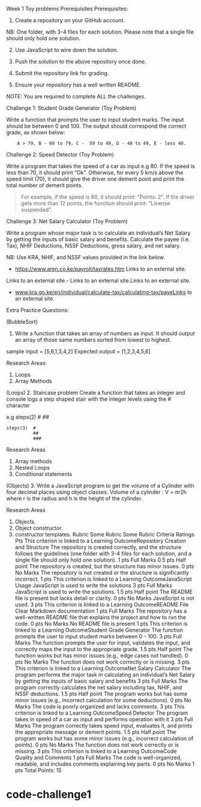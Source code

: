 Week 1 Toy problems Prerequisites
Prerequisites: 

1. Create a repository on your GitHub account. 

NB: One folder, with 3-4 files for each solution. Please note that a single file should only hold one solution.

2. Use JavaScript to wire down the solution.

3. Push the solution to the above repository once done.

4. Submit the repository link for grading.

5. Ensure your repository has a well written README.

NOTE: You are required to complete ALL the challenges.

 

Challenge 1: Student Grade Generator (Toy Problem)

Write a function that prompts the user to input student marks. The input should be between 0 and 100. The output should correspond the correct grade, as shown below: 

        A > 79, B - 60 to 79, C -  59 to 49, D - 40 to 49, E - less 40.

 

Challenge 2: Speed Detector (Toy Problem)

Write a program that takes the speed of a car as input e.g 80. If the speed is less than 70, it should print “Ok”. Otherwise, for every 5 km/s above the speed limit (70), it should give the driver one demerit point and print the total number of demerit points.

   > For example, if the speed is 80, it should print: “Points: 2”. If the driver gets more than 12 points, the function should print: “License suspended”.

 

Challenge 3: Net Salary Calculator (Toy Problem)

Write a program whose major task is to calculate an individual’s Net Salary by getting the inputs of basic salary and benefits. Calculate the payee (i.e. Tax), NHIF Deductions, NSSF Deductions, gross salary, and net salary. 

NB: Use KRA, NHIF, and NSSF values provided in the link below.

- https://www.aren.co.ke/payroll/taxrates.htm Links to an external site.

Links to an external site.-  Links to an external site.Links to an external site.

- www.kra.go.ke/en/individual/calculate-tax/calculating-tax/payeLinks to an external site.


Extra Practice Questions:

(BubbleSort)
1. Write a function that takes an array of numbers as input. It should output an array of those same numbers sorted from lowest to highest.

sample input = [5,6,1,3,4,2]
Expected output = [1,2,3,4,5,6]

Research Areas: 
1. Loops 
2. Array Methods 


(Loops)
2. Staircase problem 
Create a function that takes an integer and console logs a step shaped stair with the integer levels using the # character 

e.g steps(2)  #
              ##

    steps(3)  #
              ##
              ###

Research Areas 
1. Array methods 
2. Nested Loops
3. Conditional statements


(Objects)
3. Write a JavaScript program to get the volume of a Cylinder with four decimal places using object classes.
Volume of a cylinder : V = πr2h where r is the radius and h is the height of the cylinder.

Research Areas 
1. Objects. 
2. Object constructor.
3. constructor templates.
Rubric
Some Rubric
Some Rubric
Criteria	Ratings	Pts
This criterion is linked to a Learning OutcomeRepository Creation and Structure
The repository is created correctly, and the structure follows the guidelines (one folder with 3-4 files for each solution, and a single file should only hold one solution).
1 pts
Full Marks
0.5 pts
Half point
The repository is created, but the structure has minor issues.
0 pts
No Marks
The repository is not created or the structure is significantly incorrect.
1 pts
This criterion is linked to a Learning OutcomeJavaScript Usage
JavaScript is used to write the solutions
3 pts
Full Marks
JavaScript is used to write the solutions.
1.5 pts
Half point
The README file is present but lacks detail or clarity.
0 pts
No Marks
JavaScript is not used.
3 pts
This criterion is linked to a Learning OutcomeREADME File
Clear Markdown documentation
1 pts
Full Marks
The repository has a well-written README file that explains the project and how to run the code.
0 pts
No Marks
No README file is present
1 pts
This criterion is linked to a Learning OutcomeStudent Grade Generator
The function prompts the user to input student marks between 0 - 100.
3 pts
Full Marks
The function prompts the user for input, validates the input, and correctly maps the input to the appropriate grade.
1.5 pts
Half point
The function works but has minor issues (e.g., edge cases not handled).
0 pts
No Marks
The function does not work correctly or is missing.
3 pts
This criterion is linked to a Learning OutcomeNet Salary Calculator
The program performs the major task in calculating an individual’s Net Salary by getting the inputs of basic salary and benefits
3 pts
Full Marks
The program correctly calculates the net salary including tax, NHIF, and NSSF deductions.
1.5 pts
Half point
The program works but has some minor issues (e.g., incorrect calculation for some deductions).
0 pts
No Marks
The code is poorly organized and lacks comments.
3 pts
This criterion is linked to a Learning OutcomeSpeed Detector
The program takes in speed of a car as input and performs operation with it
3 pts
Full Marks
The program correctly takes speed input, evaluates it, and prints the appropriate message or demerit points.
1.5 pts
Half point
The program works but has some minor issues (e.g., incorrect calculation of points).
0 pts
No Marks
The function does not work correctly or is missing.
3 pts
This criterion is linked to a Learning OutcomeCode Quality and Comments
1 pts
Full Marks
The code is well-organized, readable, and includes comments explaining key parts.
0 pts
No Marks
1 pts
Total Points: 15
# code-challenge1

